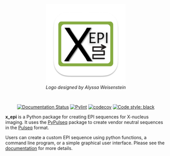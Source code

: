 <div align="center">
      <img src="docs/source/static/x_epi_logo.png" alt="drawing" width="250"/>
</div>
<div align="center">
      <i>Logo designed by Alyssa Weisenstein</i></p>
</div>

&nbsp;

<div align="center">   

[![Documentation Status](https://readthedocs.org/projects/x-epi/badge/?version=latest)](https://x-epi.readthedocs.io/en/latest/?badge=latest)
[![Pylint](https://github.com/tblazey/x_epi/actions/workflows/pylint.yml/badge.svg)](https://github.com/tblazey/x_epi/actions/workflows/pylint.yml)
[![codecov](https://codecov.io/gh/tblazey/x_epi/graph/badge.svg?token=GS8QK3LG16)](https://codecov.io/gh/tblazey/x_epi)
[![Code style: black](https://img.shields.io/badge/code%20style-black-000000.svg)](https://github.com/psf/black)

</div>

**x_epi** is a Python package for creating EPI sequences for X-nucleus imaging. It uses the [PyPulseq](github.com/imr-framework/pypulseq) package to create vendor neutral sequences in the [Pulseq](pulseq.github.io) format. 

Users can create a custom EPI sequence using python functions, a command line program, or a simple graphical user interface. Please see the [documentation](https://x-epi.readthedocs.io) for more details.


      

